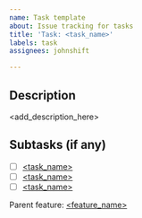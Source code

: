 ```yaml
---
name: Task template
about: Issue tracking for tasks
title: 'Task: <task_name>'
labels: task
assignees: johnshift

---
```


## Description
<add_description_here>

## Subtasks (if any)
- [ ] [<task_name>](<link_issue>)
- [ ] [<task_name>](<link_issue>)
- [ ] [<task_name>](<link_issue>)

Parent feature: [<feature_name>](<feature_issue_link>)
